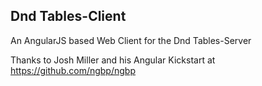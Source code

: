 ## Dnd Tables-Client
An AngularJS based Web Client for the Dnd Tables-Server

Thanks to Josh Miller and his Angular Kickstart at https://github.com/ngbp/ngbp 